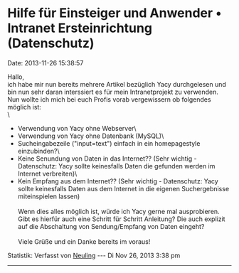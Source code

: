 Hilfe für Einsteiger und Anwender • Intranet Ersteinrichtung (Datenschutz)
==========================================================================

Date: 2013-11-26 15:38:57

Hallo,\
ich habe mir nun bereits mehrere Artikel bezüglich Yacy durchgelesen und
bin nun sehr daran interssiert es für mein Intranetprojekt zu
verwenden.\
Nun wollte ich mich bei euch Profis vorab vergewissern ob folgendes
möglich ist:\
\
- Verwendung von Yacy ohne Webserver\
- Verwendung von Yacy ohne Datenbank (MySQL)\
- Sucheingabezeile (\"input=text\") einfach in ein homepagestyle
einzubinden?\
- Keine Senundung von Daten in das Internet?? (Sehr wichtig -
Datenschutz: Yacy sollte keinesfalls Daten die gefunden werden im
Internet verbreiten)\
- Kein Empfang aus dem Internet?? (Sehr wichtig - Datenschutz: Yacy
sollte keinesfalls Daten aus dem Internet in die eigenen Suchergebnisse
miteinspielen lassen)\
\
Wenn dies alles möglich ist, würde ich Yacy gerne mal ausprobieren. Gibt
es hierfür auch eine Schritt für Schritt Anleitung? Die auch explizit
auf die Abschaltung von Sendung/Empfang von Daten eingeht?\
\
Viele Grüße und ein Danke bereits im voraus!

Statistik: Verfasst von
[Neuling](http://forum.yacy-websuche.de/memberlist.php?mode=viewprofile&u=9033)
--- Di Nov 26, 2013 3:38 pm

------------------------------------------------------------------------
